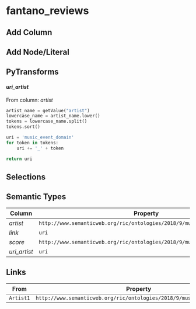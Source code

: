 # fantano_reviews

## Add Column

## Add Node/Literal

## PyTransforms
#### _uri_artist_
From column: _artist_
``` python
artist_name = getValue("artist")
lowercase_name = artist_name.lower()
tokens = lowercase_name.split()
tokens.sort()

uri = 'music_event_domain'
for token in tokens:
    uri += '_' + token

return uri
```


## Selections

## Semantic Types
| Column | Property | Class |
|  ----- | -------- | ----- |
| _artist_ | `http://www.semanticweb.org/ric/ontologies/2018/9/musicEvent#personalName` | `Artist1`|
| _link_ | `uri` | `Review1`|
| _score_ | `http://www.semanticweb.org/ric/ontologies/2018/9/musicEvent#score` | `Review1`|
| _uri_artist_ | `uri` | `Artist1`|


## Links
| From | Property | To |
|  --- | -------- | ---|
| `Artist1` | `http://www.semanticweb.org/ric/ontologies/2018/9/musicEvent#hasReview` | `Review1`|
